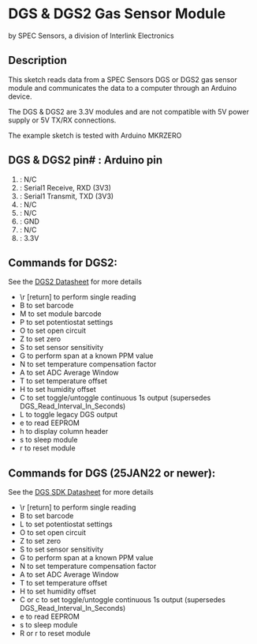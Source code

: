 # DGS & DGS2 Gas Sensor Module
by SPEC Sensors, a division of Interlink Electronics

## Description
This sketch reads data from a SPEC Sensors DGS or DGS2 gas sensor module and communicates the data to a computer through an Arduino device.

The DGS & DGS2 are 3.3V modules and are not compatible with 5V power supply or 5V TX/RX connections.

The example sketch is tested with Arduino MKRZERO

## DGS & DGS2 pin# : Arduino pin
1. : N/C
2. : Serial1 Receive, RXD (3V3)
3. : Serial1 Transmit, TXD (3V3)
4. : N/C
5. : N/C
6. : GND
7. : N/C
8. : 3.3V


## Commands for DGS2:
See the [DGS2 Datasheet](https://www.spec-sensors.com/product/dgs2/) for more details

* \r [return] to perform single reading
* B to set barcode
* M to set module barcode
* P to set potentiostat settings
* O to set open circuit
* Z to set zero
* S to set sensor sensitivity
* G to perform span at a known PPM value
* N to set temperature compensation factor
* A to set ADC Average Window
* T to set temperature offset
* H to set humidity offset
* C to set toggle/untoggle continuous 1s output (supersedes DGS_Read_Interval_In_Seconds)
* L to toggle legacy DGS output
* e to read EEPROM
* h to display column header
* s to sleep module
* r to reset module

## Commands for DGS (25JAN22 or newer):
See the [DGS SDK Datasheet](https://www.spec-sensors.com/wp-content/uploads/2017/01/DG-SDK-968-045_9-6-17.pdf) for more details

* \r [return] to perform single reading
* B to set barcode
* L to set potentiostat settings
* O to set open circuit
* Z to set zero
* S to set sensor sensitivity
* G to perform span at a known PPM value
* N to set temperature compensation factor
* A to set ADC Average Window
* T to set temperature offset
* H to set humidity offset
* C or c to set toggle/untoggle continuous 1s output (supersedes DGS_Read_Interval_In_Seconds)
* e to read EEPROM
* s to sleep module
* R or r to reset module




